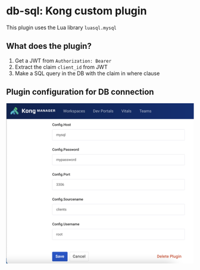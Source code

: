 # db-sql: Kong custom plugin
This plugin uses the Lua library `luasql.mysql`

## What does the plugin?
1) Get a JWT from ```Authorization: Bearer```
2) Extract the claim ```client_id``` from JWT
3) Make a SQL query in the DB with the claim in where clause

## Plugin configuration for DB connection
![Plugin Configuration](./images/Kong-manager.png)